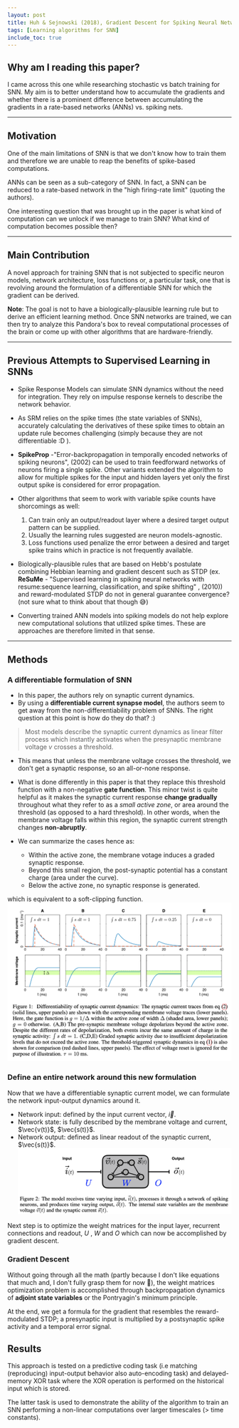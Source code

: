 ```yaml
---
layout: post
title: Huh & Sejnowski (2018), Gradient Descent for Spiking Neural Networks
tags: [Learning algorithms for SNN]
include_toc: true
---
```


## Why am I reading this paper?
I came across this one while researching stochastic vs batch training for SNN. My aim is to better understand how to accumulate the gradients and whether there is a prominent difference between accumulating the gradients in a rate-based networks (ANNs) vs. spiking nets.

---
## Motivation
One of the main limitations of SNN is that we don't know how to train them and therefore we are unable to reap the benefits of spike-based computations. 

ANNs can be seen as a sub-category of SNN. In fact, a SNN can be reduced to a rate-based network in the "high firing-rate limit" (quoting the authors). 

One interesting question that was brought up in the paper is what kind of computation can we unlock if we manage to train SNN? What kind of computation becomes possible then?

---
## Main Contribution

A novel approach for training SNN that is not subjected to specific neuron models, network architecture, loss functions or, a particular task, one that is revolving around the formulation of a differentiable SNN for which the gradient can be derived.

**Note**: The goal is not to have a biologically-plausible learning rule but to derive an efficient learning method. Once SNN networks are trained, we can then try to analyze this Pandora's box to reveal computational processes of the brain or come up with other algorithms that are hardware-friendly.

[comment]: <> (gradient descent method for training SNN.)

---
## Previous Attempts to Supervised Learning in SNNs
- Spike Response Models can simulate SNN dynamics without the need for integration. They rely on impulse response kernels to describe the network behavior.
- As SRM relies on the spike times (the state variables of SNNs), accurately calculating the derivatives of these spike times to obtain an update rule becomes challenging (simply because they are not differentiable :D ).
- **SpikeProp** -"Error-backpropagation in temporally encoded networks of spiking neurons", (2002)  can be used to train feedforward networks of neurons firing a single spike. Other variants extended the algorithm to allow for multiple spikes for the input and hidden layers yet only the first output spike is considered for error propagation. 
- Other algorithms that seem to work with variable spike counts have shorcomings as well:
   1. Can train only an output/readout layer where a desired target output pattern can be supplied.
   1. Usually the learning rules suggested are neuron models-agnostic.
   1. Loss functions used penalize the error between a desired and target spike trains which in practice is not frequently available.
  
- Biologically-plausible rules that are based on Hebb's postulate combining Hebbian learning and gradient descent such as STDP (ex. **ReSuMe** - "Supervised learning in spiking neural networks with resume:sequence learning, classification, and spike shifting" , (2010)) and reward-modulated STDP do not in general guarantee convergence? (not sure what to think about that though 😅)

- Converting trained ANN models into spiking models do not help explore new computational solutions that utilized spike times. These are approaches are therefore limited in that sense.


---

## Methods
### A differentiable formulation of SNN
- In this paper, the authors rely on synaptic current dynamics.
- By using a **differentiable current synapse model**, the authors seem to get away from the non-differentiability problem of SNNs. The right question at this point is how do they do that? :)
  
 > Most models describe the synaptic current dynamics as linear filter process which instantly activates when the presynaptic membrane voltage $v$ crosses a threshold. 
  
- This means that unless the membrane voltage crosses the threshold, we don't get a synaptic response, so an all-or-none response.

- What is done differently in this paper is that they replace this threshold function with a non-negative **gate function**. This minor twist is quite helpful as it makes the synaptic current response **change gradually** throughout what they refer to as a *small active zone*, or area around the threshold (as opposed to a hard threshold). In other words, when the membrane voltage falls within this region, the synaptic current strength changes **non-abruptly**. 
  
- We can summarize the cases hence as:
   - Within the active zone, the membrane votage induces a graded synaptic response.
   - Beyond this small region, the post-synaptic potential has a constant charge (area under the curve). 
  - Below the active zone, no synaptic response is generated.
  
which is equivalent to a soft-clipping function.
![Synaptic_model](/blog/figures/diff_synapse_model.png)


### Define an entire network around this new formulation
Now that we have a differentiable synaptic current model, we can formulate the network input-output dynamics around it.

- Network input: defined by the input current vector, $\vec{i }$.
- Network state: is fully described by the membrane voltage and current, $\vec{v(t)}$, $\vec{s(t)}$.
- Network output: defined as linear readout of the synaptic current, $\vec{s(t)}$.
![Network_model](/blog/figures/diff_model.png)
  
Next step is to optimize the weight matrices for the input layer, recurrent connections and readout, $U$ , $W$ and $O$ which can now be accomplished by gradient descent.


### Gradient Descent
Without going through all the math (partly because I don't like equations that much and, I don't fully grasp them for now 🙈), the weight matrices optimization problem is accomplished through backpropagation dynamics of **adjoint state variables** or the Pontryagin's minimum principle.

At the end, we get a formula for the gradient that resembles the reward-modulated STDP; a presynaptic input is multiplied by a postsynaptic spike activity and a temporal error signal.


## Results
This approach is tested on a predictive coding task (i.e matching (reproducing) input-output behavior also auto-encoding task) and delayed-memory XOR task where the XOR operation is performed on the historical input which is stored. 

The latter task is used to demonstrate the ability of the algorithm to train an SNN performing a non-linear computations over larger timescales (> time constants).